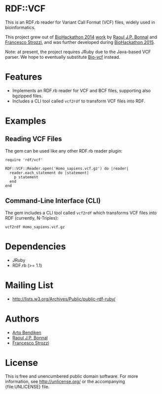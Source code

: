 RDF::VCF
========

This is an RDF.rb reader for Variant Call Format (VCF) files, widely used in
bioinformatics.

This project grew out of [BioHackathon 2014](http://2014.biohackathon.org/)
[work](https://github.com/dbcls/bh14/wiki/On-The-Fly-RDF-converter) by
[Raoul J.P. Bonnal](https://github.com/helios) and [Francesco
Strozzi](https://github.com/fstrozzi), and was further developed during
[BioHackathon 2015](http://2015.biohackathon.org/).

Note: at present, the project requires JRuby due to the Java-based VCF parser.
We hope to eventually substitute [Bio-vcf](https://github.com/pjotrp/bioruby-vcf)
instead.

Features
========

* Implements an RDF.rb reader for VCF and BCF files, supporting also
  bgzipped files.
* Includes a CLI tool called `vcf2rdf` to transform VCF files into RDF.

Examples
========

Reading VCF Files
-----------------

The gem can be used like any other RDF.rb reader plugin:

    require 'rdf/vcf'

    RDF::VCF::Reader.open('Homo_sapiens.vcf.gz') do |reader|
      reader.each_statement do |statement|
        p statement
      end
    end

Command-Line Interface (CLI)
----------------------------

The gem includes a CLI tool called `vcf2rdf` which transforms VCF files into
RDF (currently, N-Triples):

    vcf2rdf Homo_sapiens.vcf.gz

Dependencies
============

* JRuby
* RDF.rb (>= 1.1)

Mailing List
============

* http://lists.w3.org/Archives/Public/public-rdf-ruby/

Authors
=======

* [Arto Bendiken](https://github.com/bendiken)
* [Raoul J.P. Bonnal](https://github.com/helios)
* [Francesco Strozzi](https://github.com/fstrozzi)

License
=======

This is free and unencumbered public domain software. For more information,
see <http://unlicense.org/> or the accompanying {file:UNLICENSE} file.

